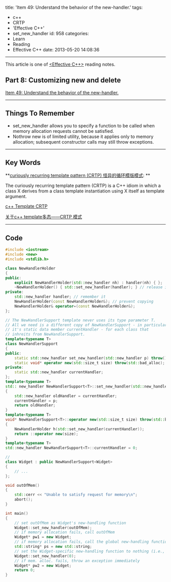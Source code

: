 title: 'Item 49: Understand the behavior of the new-handler.'
tags:
  - c++
  - CRTP
  - 'Effective C++'
  - set_new_handler
id: 958
categories:
  - Learn
  - Reading
  - Effective C++
date: 2013-05-20 14:08:36
---

This article is one of [&lt;Effective C++&gt;](http://www.yekezhong.com/844 "《Effective C++》阅读笔记 (系列)") reading notes.

## Part 8: Customizing new and delete

[Item 49: Understand the behavior of the new-handler.](http://www.yekezhong.com/958)

* * *

## Things To Remember

*   set_new_handler allows you to specify a function to be called when memory allocation requests cannot be satisfied.
*   Nothrow new is of limited utility, because it applies only to memory allocation; subsequent constructor calls may still throw exceptions.

* * *

## Key Words

**[curiously recurring template pattern (CRTP) 怪异的循环模版模式](http://en.wikipedia.org/wiki/Curiously_recurring_template_pattern): **

The curiously recurring template pattern (CRTP) is a C++ idiom in which a class X derives from a class template instantiation using X itself as template argument.

[c++ Template CRTP](http://blog.sina.com.cn/s/blog_45497dfa0100gb1j.html)

[关于c++ template多态——CRTP 模式](http://q.cnblogs.com/q/43869/)

* * *

## **Code**

```c++
#include <iostream>
#include <new>
#include <stdlib.h>

class NewHandlerHolder
{
public:
	explicit NewHandlerHolder(std::new_handler nh) : handler(nh) { };
	~NewHandlerHolder() { std::set_new_handler(handler); } // release it
private:
	std::new_handler handler; // remember it
	NewHandlerHolder(const NewHandlerHolder&); // prevent copying
	NewHandlerHolder& operator=(const NewHandlerHolder&);
};

// The NewHandlerSupport template never uses its type parameter T.
// All we need is a different copy of NewHandlerSupport - in particular,
// it's static data member currentHandler - for each class that
// inhreits from NewHandlerSupport.
template<typename T>
class NewHandlerSupport
{
public:
	static std::new_handler set_new_handler(std::new_handler p) throw();
	static void* operator new(std::size_t size) throw(std::bad_alloc);
private:
	static std::new_handler currentHandler;
};
template<typename T>
std:: new_handler NewHandlerSupport<T>::set_new_handler(std::new_handler p) throw()
{
	std::new_handler oldHandler = currentHandler;
	currentHandler = p;
	return oldHandler;
}
template<typename T>
void* NewHandlerSupport<T>::operator new(std::size_t size) throw(std::bad_alloc)
{
	NewHandlerHolder h(std::set_new_handler(currentHandler));
	return ::operator new(size);
}
template<typename T>
std::new_handler NewHandlerSupport<T>::currentHandler = 0;

// 
class Widget : public NewHandlerSupport<Widget>
{
	// ...
};

void outOfMem()
{
	std::cerr << "Unable to satisfy request for memory\n";
	abort();
}

int main()
{
	// set outOfMem as Widget's new-handling function
	Widget::set_new_handler(outOfMem);
	// if memory allocation fails, call outOfMem
	Widget* pw1 = new Widget;
	// if memory allocation fails, call the global new-handling function (if there if one)
	std::string* ps = new std::string;
	// set the Widget-specific new-handling function to nothing (i.e., null)
	Widget::set_new_handler(0);
	// if mem. alloc. fails, throw an exception immediately
	Widget* pw2 = new Widget;
	return 0;
}
```
